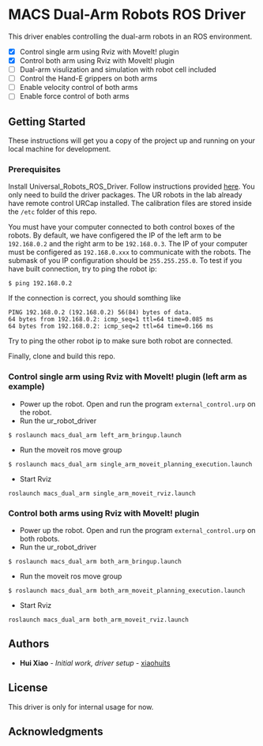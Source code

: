 # MACS Dual-Arm Robots ROS Driver

This driver enables controlling the dual-arm robots in an ROS environment. 
- [x] Control single arm using Rviz with MoveIt! plugin
- [x] Control both arm using Rviz with MoveIt! plugin
- [ ] Dual-arm visulization and simulation with robot cell included
- [ ] Control the Hand-E grippers on both arms
- [ ] Enable velocity control of both arms
- [ ] Enable force control of both arms

## Getting Started

These instructions will get you a copy of the project up and running on your local machine for development.

### Prerequisites

Install Universal_Robots_ROS_Driver. Follow instructions provided [here](https://github.com/UniversalRobots/Universal_Robots_ROS_Driver).
You only need to build the driver packages. The UR robots in the lab already have remote control URCap installed. 
The calibration files are stored inside the ```/etc``` folder of this repo.

You must have your computer connected to both control boxes of the robots. 
By default, we have configered the IP of the left arm to be ```192.168.0.2``` and the right arm to be ```192.168.0.3```.
The IP of your computer must be configered as ```192.168.0.xxx``` to communicate with the robots.
The submask of you IP configuration should be ```255.255.255.0```.
To test if you have built connection, try to ping the robot ip:
```
$ ping 192.168.0.2
```
If the connection is correct, you should somthing like
```
PING 192.168.0.2 (192.168.0.2) 56(84) bytes of data.
64 bytes from 192.168.0.2: icmp_seq=1 ttl=64 time=0.085 ms
64 bytes from 192.168.0.2: icmp_seq=2 ttl=64 time=0.166 ms
```
Try to ping the other robot ip to make sure both robot are connected.

Finally, clone and build this repo.

### Control single arm using Rviz with MoveIt! plugin (left arm as example)
- Power up the robot. Open and run the program ```external_control.urp``` on the robot.
- Run the ur_robot_driver
```
$ roslaunch macs_dual_arm left_arm_bringup.launch
```
- Run the moveit ros move group
```
$ roslaunch macs_dual_arm single_arm_moveit_planning_execution.launch
```
- Start Rviz
```
roslaunch macs_dual_arm single_arm_moveit_rviz.launch
```

### Control both arms using Rviz with MoveIt! plugin
- Power up the robot. Open and run the program ```external_control.urp``` on both robots.
- Run the ur_robot_driver
```
$ roslaunch macs_dual_arm both_arm_bringup.launch
```
- Run the moveit ros move group
```
$ roslaunch macs_dual_arm both_arm_moveit_planning_execution.launch
```
- Start Rviz
```
roslaunch macs_dual_arm both_arm_moveit_rviz.launch
```

## Authors

* **Hui Xiao** - *Initial work, driver setup* - [xiaohuits](https://github.com/xiaohuits)

## License

This driver is only for internal usage for now.

## Acknowledgments


